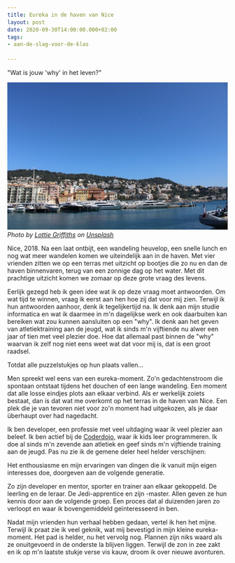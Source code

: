 ```yaml
---
title: Eureka in de haven van Nice
layout: post
date: 2020-09-30T14:00:00.000+02:00
tags:
- aan-de-slag-voor-de-klas

---
```

"Wat is jouw 'why' in het leven?"

![](/uploads/lottie-griffiths-i8ziluncsm8-unsplash.jpg)  
_Photo by_ [_Lottie Griffiths_](https://unsplash.com/@lottiegriff1206?utm_source=unsplash&utm_medium=referral&utm_content=creditCopyText) _on_ [_Unsplash_](https://unsplash.com/s/photos/nice?utm_source=unsplash&utm_medium=referral&utm_content=creditCopyText)

Nice, 2018. Na een laat ontbijt, een wandeling heuvelop, een snelle lunch en nog wat meer wandelen komen we uiteindelijk aan in de haven. Met vier vrienden zitten we op een terras met uitzicht op bootjes die zo nu en dan de haven binnenvaren, terug van een zonnige dag op het water. Met dit prachtige uitzicht komen we zomaar op deze grote vraag des levens.

Eerlijk gezegd heb ik geen idee wat ik op deze vraag moet antwoorden. Om wat tijd te winnen, vraag ik eerst aan hen hoe zij dat voor mij zien. Terwijl ik hun antwoorden aanhoor, denk ik tegelijkertijd na. Ik denk aan mijn studie informatica en wat ik daarmee in m'n dagelijkse werk en ook daarbuiten kan bereiken wat zou kunnen aansluiten op een "why". Ik denk aan het geven van atletiektraining aan de jeugd, wat ik sinds m'n vijftiende nu alwer een jaar of tien met veel plezier doe. Hoe dat allemaal past binnen de "why" waarvan ik zelf nog niet eens weet wat dat voor mij is, dat is een groot raadsel.

Totdat alle puzzelstukjes op hun plaats vallen...

Men spreekt wel eens van een eureka-moment. Zo'n gedachtenstroom die spontaan ontstaat tijdens het douchen of een lange wandeling. Een moment dat alle losse eindjes plots aan elkaar verbind. Als er werkelijk zoiets bestaat, dan is dat wat me overkomt op het terras in de haven van Nice. Een plek die je van tevoren niet voor zo'n moment had uitgekozen, als je daar überhaupt over had nagedacht.

Ik ben developer, een professie met veel uitdaging waar ik veel plezier aan beleef. Ik ben actief bij de [Coderdojo](https://coderdojo.nl/), waar ik kids leer programmeren. Ik doe al sinds m'n zevende aan atletiek en geef sinds m'n vijftiende training aan de jeugd. Pas nu zie ik de gemene deler heel helder verschijnen:

Het enthousiasme en mijn ervaringen van dingen die ik vanuit mijn eigen interesses doe, doorgeven aan de volgende generatie.

Zo zijn developer en mentor, sporter en trainer aan elkaar gekoppeld. De leerling en de leraar. De Jedi-apprentice en zijn -master. Allen geven ze hun kennis door aan de volgende groep. Een proces dat al duizenden jaren zo verloopt en waar ik bovengemiddeld geïnteresseerd in ben.

Nadat mijn vrienden hun verhaal hebben gedaan, vertel ik hen het mijne. Terwijl ik praat zie ik veel geknik, wat mij bevestigd in mijn kleine eureka-moment. Het pad is helder, nu het vervolg nog. Plannen zijn niks waard als ze onuitgevoerd in de onderste la blijven liggen. Terwijl de zon in zee zakt en ik op m'n laatste stukje verse vis kauw, droom ik over nieuwe avonturen.